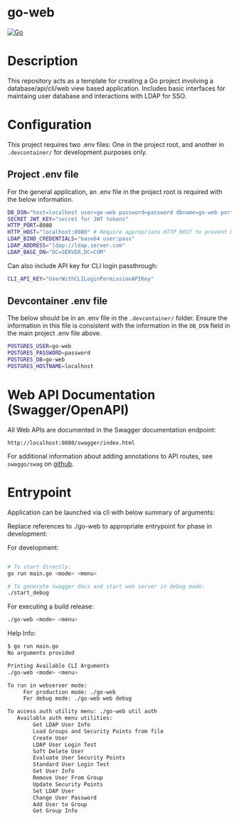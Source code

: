 # go-web
[![Go](https://github.com/javitab/go-web/actions/workflows/go.yml/badge.svg)](https://github.com/javitab/go-web/actions/workflows/go.yml)

# Description
This repository acts as a template for creating a Go project involving a database/api/cli/web view based application. Includes basic interfaces for maintaing user database and interactions with LDAP for SSO.

# Configuration

This project requires two .env files: One in the project root, and another in `.devcontainer/` for development purposes only.

## Project .env file

For the general application, an .env file in the project root is required with the below information.

```bash
DB_DSN="host=localhost user=go-web password=password dbname=go-web port=5432 TimeZone=America/New_York"
SECRET_JWT_KEY="secret for JWT tokens"
HTTP_PORT=8080
HTTP_HOST="localhost:8080" # Require appropriate HTTP_HOST to prevent MITM attacks
LDAP_BIND_CREDENTIALS="base64 user:pass"
LDAP_ADDRESS="ldap://ldap.server.com"
LDAP_BASE_DN="DC=SERVER,DC=COM"
```

Can also include API key for CLI login passthrough:
```bash
CLI_API_KEY="UserWithCLILoginPermissionAPIKey"
```

## Devcontainer .env file

The below should be in an .env file in the `.devcontainer/` folder. Ensure the information in this file is consistent with the information in the `DB_DSN` field in the main project .env file above.

```bash
POSTGRES_USER=go-web
POSTGRES_PASSWORD=password
POSTGRES_DB=go-web
POSTGRES_HOSTNAME=localhost
```

# Web API Documentation (Swagger/OpenAPI)

All Web APIs are documented in the Swagger documentation endpoint:

`http://localhost:8080/swagger/index.html`

For additional information about adding annotations to API routes, see `swaggo/swag` on [github](https://github.com/swaggo/swag).


# Entrypoint

Application can be launched via cli with below summary of arguments:

Replace references to ./go-web to appropriate entrypoint for phase in development:

For development: 
```bash

# To start directly:
go run main.go <mode> <menu>

# To generate swagger docs and start web server in debug mode:
./start_debug
```

For executing a build release:
```bash
./go-web <mode> <menu>
```
Help Info:

```bash
$ go run main.go
No arguments provided

Printing Available CLI Arguments
./go-web <mode> <menu>

To run in webserver mode:
     For production mode: ./go-web
     For debug mode: ./go-web web debug

To access auth utility menu: ./go-web util auth 
   Available auth menu utilities: 
        Get LDAP User Info
        Load Groups and Security Points from file
        Create User
        LDAP User Login Test
        Soft Delete User
        Evaluate User Security Points
        Standard User Login Test
        Get User Info
        Remove User From Group
        Update Security Points
        Set LDAP User
        Change User Password
        Add User to Group
        Get Group Info

```
